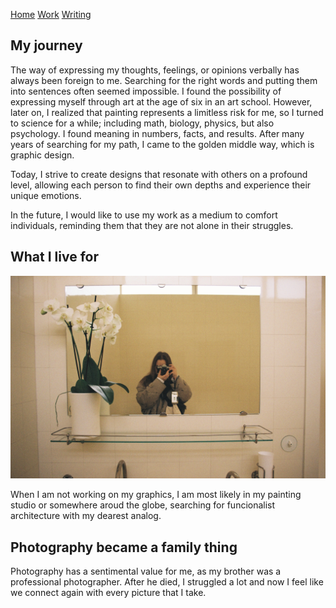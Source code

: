 [Home](index.md)
[Work](work/index.md)
[Writing](writing/index.md)

## My journey

The way of expressing my thoughts, feelings, or opinions verbally has always been foreign to me. Searching for the right words and putting them into sentences often seemed impossible. I found the possibility of expressing myself through art at the age of six in an art school. However, later on, I realized that painting represents a limitless risk for me, so I turned to science for a while; including math, biology, physics, but also psychology. I found meaning in numbers, facts, and results. After many years of searching for my path, I came to the golden middle way, which is graphic design.

Today, I strive to create designs that resonate with others on a profound level, allowing each person to find their own depths and experience their unique emotions. 

In the future, I would like to use my work as a medium to comfort individuals, reminding them that they are not alone in their struggles. 

## What I live for

![Natália taking picture of herself in the mirror with analog](img/blode-girl-taking-picture-of-herself-in-the-mirror-of-villa-tugendhat.jpg)

When I am not working on my graphics, I am most likely in my painting studio or somewhere aroud the globe, searching for funcionalist architecture with my dearest analog.

## Photography became a family thing

Photography has a sentimental value for me, as my brother was a professional photographer. After he died, I struggled a lot and now I feel like we connect again with every picture that I take. 




